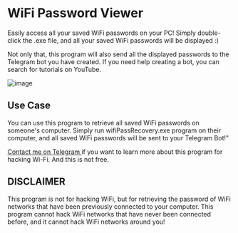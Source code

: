 # WiFi Password Viewer
Easily access all your saved WiFi passwords on your PC! Simply double-click the .exe file, and all your saved WiFi passwords will be displayed :)

Not only that, this program will also send all the displayed passwords to the Telegram bot you have created. If you need help creating a bot, you can search for tutorials on YouTube.

![image](https://github.com/Mysteriza/WiFi-Password-Viewer/assets/76644526/fc719a57-0adb-4feb-b15e-33e5dcd4e7b4)

## Use Case
You can use this program to retrieve all saved WiFi passwords on someone's computer. Simply run wifiPassRecovery.exe program on their computer, and all saved WiFi passwords will be sent to your Telegram Bot!"

[Contact me on Telegram ](https://t.me/mysteriza) if you want to learn more about this program for hacking Wi-Fi. And this is not free.

## DISCLAIMER
This program is not for hacking WiFi, but for retrieving the password of WiFi networks that have been previously connected to your computer. This program cannot hack WiFi networks that have never been connected before, and it cannot hack WiFi networks around you!
